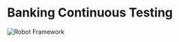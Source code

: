 # Banking Continuous Testing

![Robot Framework](https://encrypted-tbn0.gstatic.com/images?q=tbn:ANd9GcQXh5fs58nk232tXqRZOoByCW7Z1H6zPsHeGw&usqp=CAU)
